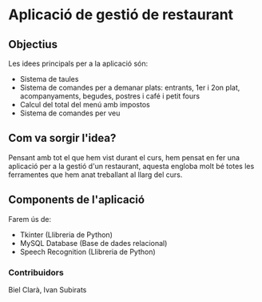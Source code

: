 # Aplicació de gestió de restaurant

## Objectius
Les idees principals per a la aplicació són:
- Sistema de taules
- Sistema de comandes per a demanar plats: entrants, 1er i 2on plat, acompanyaments, begudes, postres i café i petit fours
- Calcul del total del menú amb impostos
- Sistema de comandes per veu

## Com va sorgir l'idea?
Pensant amb tot el que hem vist durant el curs, hem pensat en fer una aplicació per a la gestió d'un restaurant, aquesta engloba molt bé totes les ferramentes que hem anat treballant al llarg del curs.

## Components de l'aplicació
Farem ús de:
- Tkinter (Llibreria de Python)
- MySQL Database (Base de dades relacional)
- Speech Recognition (Llibreria de Python)

### Contribuidors
Biel Clarà, Ivan Subirats